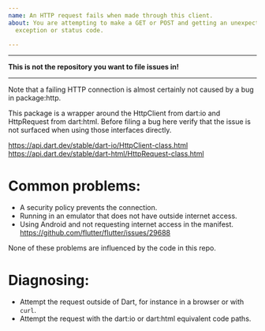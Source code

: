 ```yaml
---
name: An HTTP request fails when made through this client.
about: You are attempting to make a GET or POST and getting an unexpected
  exception or status code.

---
```


**********************************************************
**This is not the repository you want to file issues in!**
**********************************************************

Note that a failing HTTP connection is almost certainly not caused by a bug in
package:http.

This package is a wrapper around the HttpClient from dart:io and HttpRequest
from dart:html. Before filing a bug here verify that the issue is not surfaced
when using those interfaces directly.

https://api.dart.dev/stable/dart-io/HttpClient-class.html
https://api.dart.dev/stable/dart-html/HttpRequest-class.html

# Common problems:

- A security policy prevents the connection.
- Running in an emulator that does not have outside internet access.
- Using Android and not requesting internet access in the manifest.
  https://github.com/flutter/flutter/issues/29688


None of these problems are influenced by the code in this repo.

# Diagnosing:

- Attempt the request outside of Dart, for instance in a browser or with `curl`.
- Attempt the request with the dart:io or dart:html equivalent code paths.
